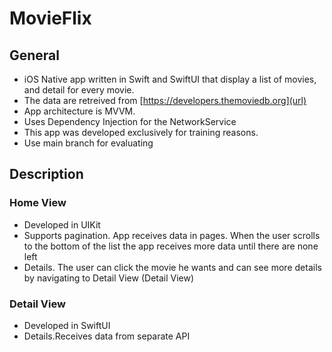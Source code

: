 # MovieFlix

## General
* iOS Native app written in Swift and SwiftUI that display a list of movies, and detail for every movie. 
* The data are retreived from [https://developers.themoviedb.org](url)
* App architecture is MVVM.
* Uses Dependency Injection for the NetworkService
* This app was developed exclusively for training reasons.
* Use main branch for evaluating

## Description

### Home View
* Developed in UIKit
* Supports pagination. App receives data in pages. When the user scrolls to the bottom of the list the app receives more data until there are none left
* Details. The user can click the movie he wants and can see more details by navigating to Detail View (Detail View)

### Detail View
* Developed in SwiftUI
* Details.Receives data from separate API
